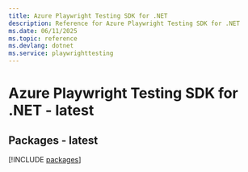 ```yaml
---
title: Azure Playwright Testing SDK for .NET
description: Reference for Azure Playwright Testing SDK for .NET
ms.date: 06/11/2025
ms.topic: reference
ms.devlang: dotnet
ms.service: playwrighttesting
---
```

# Azure Playwright Testing SDK for .NET - latest
## Packages - latest
[!INCLUDE [packages](playwright-testing-index.md)]